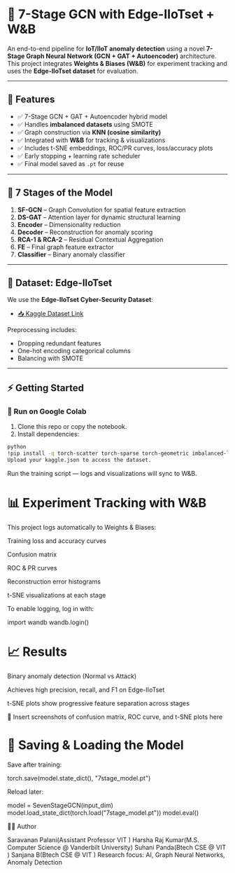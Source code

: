# 🔐 7-Stage GCN with Edge-IIoTset + W&B  

An end-to-end pipeline for **IoT/IIoT anomaly detection** using a novel **7-Stage Graph Neural Network (GCN + GAT + Autoencoder)** architecture. This project integrates **Weights & Biases (W&B)** for experiment tracking and uses the **Edge-IIoTset dataset** for evaluation.  

---

## 📌 Features  
- ✅ 7-Stage GCN + GAT + Autoencoder hybrid model  
- ✅ Handles **imbalanced datasets** using SMOTE  
- ✅ Graph construction via **KNN (cosine similarity)**  
- ✅ Integrated with **W&B** for tracking & visualizations  
- ✅ Includes t-SNE embeddings, ROC/PR curves, loss/accuracy plots  
- ✅ Early stopping + learning rate scheduler  
- ✅ Final model saved as `.pt` for reuse  

---

## 🧠 7 Stages of the Model  
1. **SF-GCN** – Graph Convolution for spatial feature extraction  
2. **DS-GAT** – Attention layer for dynamic structural learning  
3. **Encoder** – Dimensionality reduction  
4. **Decoder** – Reconstruction for anomaly scoring  
5. **RCA-1 & RCA-2** – Residual Contextual Aggregation  
6. **FE** – Final graph feature extractor  
7. **Classifier** – Binary anomaly classifier  

---

## 📂 Dataset: Edge-IIoTset  

We use the **Edge-IIoTset Cyber-Security Dataset**:  
- [📥 Kaggle Dataset Link](https://www.kaggle.com/datasets/mohamedamineferrag/edgeiiotset-cyber-security-dataset-of-iot-iiot)  

Preprocessing includes:  
- Dropping redundant features  
- One-hot encoding categorical columns  
- Balancing with SMOTE  

---

## ⚡ Getting Started  

### 🔹 Run on Google Colab  

1. Clone this repo or copy the notebook.  
2. Install dependencies:  

```bash
python 
!pip install -q torch-scatter torch-sparse torch-geometric imbalanced-learn matplotlib seaborn wandb
Upload your kaggle.json to access the dataset.
```

Run the training script — logs and visualizations will sync to W&B.

# 📊 Experiment Tracking with W&B

This project logs automatically to Weights & Biases:

Training loss and accuracy curves

Confusion matrix

ROC & PR curves

Reconstruction error histograms

t-SNE visualizations at each stage

To enable logging, log in with:

import wandb
wandb.login()

# 📈 Results

Binary anomaly detection (Normal vs Attack)

Achieves high precision, recall, and F1 on Edge-IIoTset

t-SNE plots show progressive feature separation across stages

📌 Insert screenshots of confusion matrix, ROC curve, and t-SNE plots here

# 💾 Saving & Loading the Model

Save after training:

torch.save(model.state_dict(), "7stage_model.pt")


Reload later:

model = SevenStageGCN(input_dim)
model.load_state_dict(torch.load("7stage_model.pt"))
model.eval()


👨‍💻 Author

Saravanan Palani(Assistant Professor VIT )
Harsha Raj Kumar(M.S. Computer Science @ Vanderbilt University)
Suhani Panda(Btech CSE @ VIT )
Sanjana B(Btech CSE @ VIT )
Research focus: AI, Graph Neural Networks, Anomaly Detection
